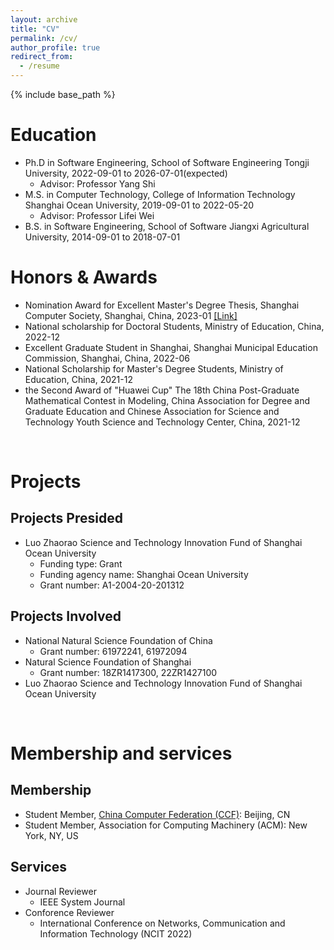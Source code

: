 ```yaml
---
layout: archive
title: "CV"
permalink: /cv/
author_profile: true
redirect_from:
  - /resume
---
```


{% include base_path %}

Education
======
* Ph.D in Software Engineering, School of Software Engineering Tongji University, 2022-09-01 to 2026-07-01(expected)
  * Advisor: Professor Yang Shi
* M.S. in Computer Technology, College of Information Technology Shanghai Ocean University, 2019-09-01 to 2022-05-20
  * Advisor: Professor Lifei Wei
* B.S. in Software Engineering, School of Software Jiangxi Agricultural University, 2014-09-01 to 2018-07-01


Honors & Awards
======
* Nomination Award for Excellent Master's Degree Thesis, Shanghai Computer Society, Shanghai, China, 2023-01 [[Link]](https://mp.weixin.qq.com/s/6ejjdRWSTjqwINSeZSm5lg)
* National scholarship for Doctoral Students, Ministry of Education, China, 2022-12
* Excellent Graduate Student in Shanghai, Shanghai Municipal Education Commission, Shanghai, China, 2022-06
* National Scholarship for Master's Degree Students, Ministry of Education, China, 2021-12
* the Second Award of "Huawei Cup" The 18th China Post-Graduate Mathematical Contest in Modeling, China Association for Degree and Graduate Education and Chinese Association for Science and Technology Youth Science and Technology Center, China, 2021-12
<br>

Projects
======
## Projects Presided
* Luo Zhaorao Science and Technology Innovation Fund of Shanghai Ocean University
  * Funding type: Grant
  * Funding agency name: Shanghai Ocean University
  * Grant number: A1-2004-20-201312

## Projects Involved
* National Natural Science Foundation of China
  * Grant number: 61972241, 61972094
* Natural Science Foundation of Shanghai
  * Grant number: 18ZR1417300, 22ZR1427100
* Luo Zhaorao Science and Technology Innovation Fund of Shanghai Ocean University
<br>

Membership and services
======
## Membership
* Student Member, [China Computer Federation (CCF)](http://www.ccf.org.cn/sites/ccf/): Beijing, CN
* Student Member, Association for Computing Machinery (ACM): New York, NY, US

## Services
* Journal Reviewer
  * IEEE System Journal
* Conforence Reviewer
  * International Conference on Networks, Communication and Information Technology (NCIT 2022)
